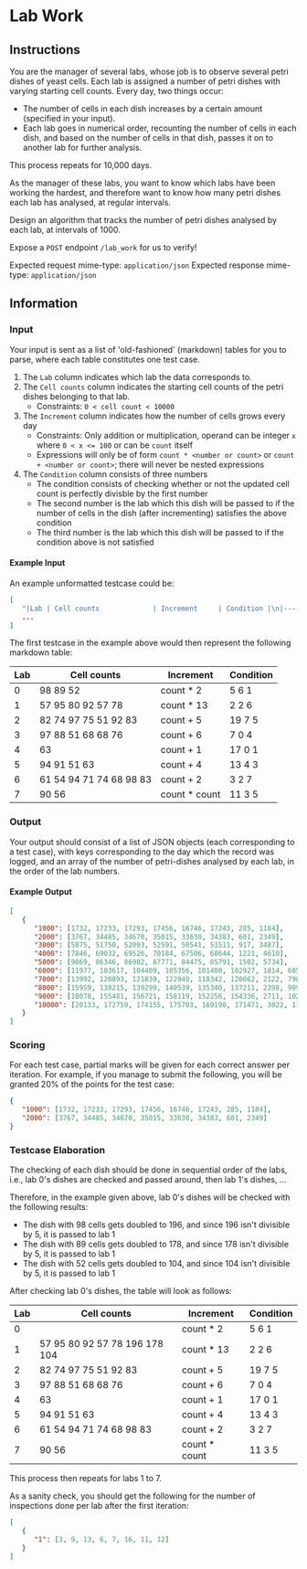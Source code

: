 # Lab Work

## Instructions

You are the manager of several labs, whose job is to observe several petri dishes of yeast cells. Each lab is assigned a number of petri dishes with varying starting cell counts. Every day, two things occur:

- The number of cells in each dish increases by a certain amount (specified in your input).
- Each lab goes in numerical order, recounting the number of cells in each dish, and based on the number of cells in that dish, passes it on to another lab for further analysis.

This process repeats for 10,000 days.

As the manager of these labs, you want to know which labs have been working the hardest, and therefore want to know how many petri dishes each lab has analysed, at regular intervals.

Design an algorithm that tracks the number of petri dishes analysed by each lab, at intervals of 1000.

Expose a `POST` endpoint `/lab_work` for us to verify!

Expected request mime-type: `application/json` Expected response mime-type: `application/json`

## Information

### Input

Your input is sent as a list of 'old-fashioned' (markdown) tables for you to parse, where each table constitutes one test case.
1. The `Lab` column indicates which lab the data corresponds to.
2. The `Cell counts` column indicates the starting cell counts of the petri dishes belonging to that lab.
   - Constraints: `0 < cell count < 10000`
3. The `Increment` column indicates how the number of cells grows every day
   - Constraints: Only addition or multiplication, operand can be integer `x` where `0 < x <= 100` or can be `count` itself
   - Expressions will only be of form `count * <number or count>` or `count + <number or count>`; there will never be nested expressions
4. The `Condition` column consists of three numbers
   - The condition consists of checking whether or not the updated cell count is perfectly divisble by the first number
   - The second number is the lab which this dish will be passed to if the number of cells in the dish (after incrementing) satisfies the above condition
   - The third number is the lab which this dish will be passed to if the condition above is not satisfied 

#### Example Input

An example unformatted testcase could be:

```json
[
   "|Lab | Cell counts             | Increment     | Condition |\n|----|-------------------------|---------------|-----------|\n|0   | 98 89 52                | count * 2     | 5  6 1    |\n|1   | 57 95 80 92 57 78       | count * 13    | 2  2 6    |\n|2   | 82 74 97 75 51 92 83    | count + 5     | 19 7 5    |\n|3   | 97 88 51 68 68 76       | count + 6     | 7  0 4    |\n|4   | 63                      | count + 1     | 17 0 1    |\n|5   | 94 91 51 63             | count + 4     | 13 4 3    |\n|6   | 61 54 94 71 74 68 98 83 | count + 2     | 3  2 7    |\n|7   | 90 56                   | count * count | 11 3 5    |",
   ...
]
```

The first testcase in the example above would then represent the following markdown table:

|Lab | Cell counts             | Increment     | Condition |
|----|-------------------------|---------------|-----------|
|0   | 98 89 52                | count * 2     | 5  6 1    |
|1   | 57 95 80 92 57 78       | count * 13    | 2  2 6    |
|2   | 82 74 97 75 51 92 83    | count + 5     | 19 7 5    |
|3   | 97 88 51 68 68 76       | count + 6     | 7  0 4    |
|4   | 63                      | count + 1     | 17 0 1    |
|5   | 94 91 51 63             | count + 4     | 13 4 3    |
|6   | 61 54 94 71 74 68 98 83 | count + 2     | 3  2 7    |
|7   | 90 56                   | count * count | 11 3 5    |

### Output

Your output should consist of a list of JSON objects (each corresponding to a test case), with keys corresponding to the day which the record was logged, and an array of the number of petri-dishes analysed by each lab, in the order of the lab numbers.

#### Example Output

```json
[
   {
      "1000": [1732, 17233, 17293, 17456, 16746, 17243, 285, 1184],
      "2000": [3767, 34485, 34670, 35015, 33630, 34383, 601, 2349],
      "3000": [5875, 51750, 52093, 52591, 50541, 51511, 917, 3487],
      "4000": [7846, 69032, 69526, 70184, 67506, 68644, 1221, 4610],
      "5000": [9869, 86346, 86982, 87771, 84475, 85791, 1502, 5734],
      "6000": [11977, 103617, 104409, 105356, 101400, 102927, 1814, 6857],
      "7000": [13992, 120893, 121839, 122940, 118342, 120062, 2122, 7984],
      "8000": [15959, 138215, 139299, 140539, 135340, 137211, 2398, 9098],
      "9000": [18078, 155481, 156721, 158119, 152256, 154336, 2711, 10237],
      "10000": [20133, 172759, 174155, 175703, 169190, 171471, 3022, 11362]
   }
]
```

### Scoring

For each test case, partial marks will be given for each correct answer per iteration. For example, if you manage to submit the following, you will be granted 20% of the points for the test case:

```json
{
   "1000": [1732, 17233, 17293, 17456, 16746, 17243, 285, 1184],
   "2000": [3767, 34485, 34670, 35015, 33630, 34383, 601, 2349]
}
```

### Testcase Elaboration

The checking of each dish should be done in sequential order of the labs, i.e., lab 0's dishes are checked and passed around, then lab 1's dishes, ...

Therefore, in the example given above, lab 0's dishes will be checked with the following results:

- The dish with 98 cells gets doubled to 196, and since 196 isn't divisible by 5, it is passed to lab 1
- The dish with 89 cells gets doubled to 178, and since 178 isn't divisible by 5, it is passed to lab 1
- The dish with 52 cells gets doubled to 104, and since 104 isn't divisible by 5, it is passed to lab 1

After checking lab 0's dishes, the table will look as follows:

|Lab | Cell counts                    | Increment     | Condition |
|----|--------------------------------|---------------|-----------|
|0   |                                | count * 2     | 5  6 1    |
|1   | 57 95 80 92 57 78 196 178 104  | count * 13    | 2  2 6    |
|2   | 82 74 97 75 51 92 83           | count + 5     | 19 7 5    |
|3   | 97 88 51 68 68 76              | count + 6     | 7  0 4    |
|4   | 63                             | count + 1     | 17 0 1    |
|5   | 94 91 51 63                    | count + 4     | 13 4 3    |
|6   | 61 54 94 71 74 68 98 83        | count + 2     | 3  2 7    |
|7   | 90 56                          | count * count | 11 3 5    |

This process then repeats for labs 1 to 7.

As a sanity check, you should get the following for the number of inspections done per lab after the first iteration:

```json
[
   {
      "1": [3, 9, 13, 6, 7, 16, 11, 12]
   }
]
```